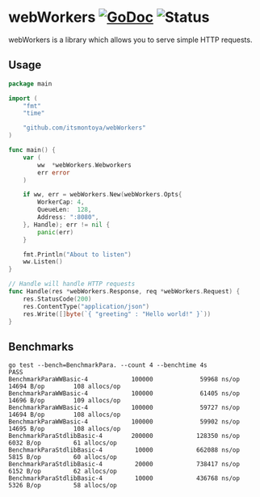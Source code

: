 # webWorkers [![GoDoc](https://godoc.org/github.com/itsmontoya/webWorkers?status.svg)](https://godoc.org/github.com/itsmontoya/webWorkers) ![Status](https://img.shields.io/badge/status-alpha-red.svg)

webWorkers is a library which allows you to serve simple HTTP requests.

## Usage
``` go
package main

import (
	"fmt"
	"time"

	"github.com/itsmontoya/webWorkers"
)

func main() {
	var (
		ww  *webWorkers.Webworkers
		err error
	)

	if ww, err = webWorkers.New(webWorkers.Opts{
		WorkerCap: 4,
		QueueLen:  128,
		Address: ":8080",
	}, Handle); err != nil {
		panic(err)
	}

	fmt.Println("About to listen")
	ww.Listen()
}

// Handle will handle HTTP requests
func Handle(res *webWorkers.Response, req *webWorkers.Request) {
	res.StatusCode(200)
	res.ContentType("application/json")
	res.Write([]byte(`{ "greeting" : "Hello world!" }`))
}

```

## Benchmarks
```
go test --bench=BenchmarkPara. --count 4 --benchtime 4s
PASS
BenchmarkParaWWBasic-4            100000             59968 ns/op           14694 B/op        108 allocs/op
BenchmarkParaWWBasic-4            100000             61405 ns/op           14696 B/op        109 allocs/op
BenchmarkParaWWBasic-4            100000             59727 ns/op           14694 B/op        108 allocs/op
BenchmarkParaWWBasic-4            100000             59902 ns/op           14695 B/op        108 allocs/op
BenchmarkParaStdlibBasic-4        200000            128350 ns/op            6032 B/op         61 allocs/op
BenchmarkParaStdlibBasic-4         10000            662088 ns/op            5815 B/op         60 allocs/op
BenchmarkParaStdlibBasic-4         20000            738417 ns/op            6152 B/op         62 allocs/op
BenchmarkParaStdlibBasic-4         10000            436768 ns/op            5326 B/op         58 allocs/op
```
